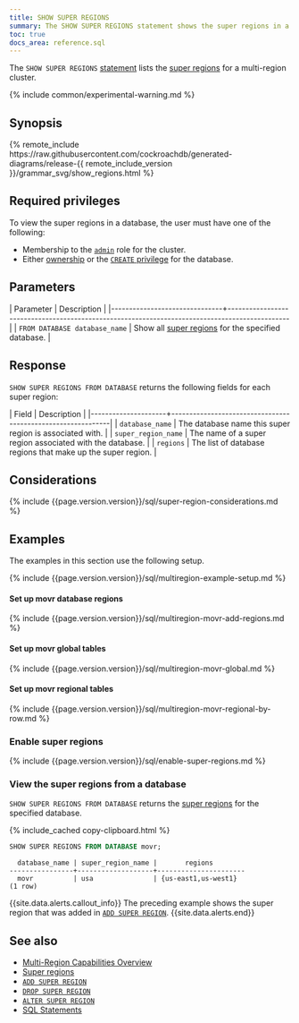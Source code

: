 ```yaml
---
title: SHOW SUPER REGIONS
summary: The SHOW SUPER REGIONS statement shows the super regions in a multi-region cluster.
toc: true
docs_area: reference.sql
---
```


 The `SHOW SUPER REGIONS` [statement](sql-statements.html) lists the [super regions](multiregion-overview.html#super-regions) for a multi-region cluster.

{% include common/experimental-warning.md %}

## Synopsis

<div>
{% remote_include https://raw.githubusercontent.com/cockroachdb/generated-diagrams/release-{{ remote_include_version }}/grammar_svg/show_regions.html %}
</div>

## Required privileges

To view the super regions in a database, the user must have one of the following:

- Membership to the [`admin`](security-reference/authorization.html#admin-role) role for the cluster.
- Either [ownership](security-reference/authorization.html#object-ownership) or the [`CREATE` privilege](security-reference/authorization.html#supported-privileges) for the database.

## Parameters

| Parameter                     | Description                                                                                   |
|-------------------------------+-----------------------------------------------------------------------------------------------|
| `FROM DATABASE database_name` | Show all [super regions](multiregion-overview.html#super-regions) for the specified database. |

## Response

`SHOW SUPER REGIONS FROM DATABASE` returns the following fields for each super region:

| Field               | Description                                                 |
|---------------------+-------------------------------------------------------------|
| `database_name`     | The database name this super region is associated with.     |
| `super_region_name` | The name of a super region associated with the database.    |
| `regions`           | The list of database regions that make up the super region. |

## Considerations

{% include {{page.version.version}}/sql/super-region-considerations.md %}

## Examples

The examples in this section use the following setup.

{% include {{page.version.version}}/sql/multiregion-example-setup.md %}

#### Set up movr database regions

{% include {{page.version.version}}/sql/multiregion-movr-add-regions.md %}

#### Set up movr global tables

{% include {{page.version.version}}/sql/multiregion-movr-global.md %}

#### Set up movr regional tables

{% include {{page.version.version}}/sql/multiregion-movr-regional-by-row.md %}

### Enable super regions

{% include {{page.version.version}}/sql/enable-super-regions.md %}

### View the super regions from a database

`SHOW SUPER REGIONS FROM DATABASE` returns the [super regions](multiregion-overview.html#super-regions) for the specified database.

{% include_cached copy-clipboard.html %}
~~~ sql
SHOW SUPER REGIONS FROM DATABASE movr;
~~~

~~~
  database_name | super_region_name |       regions
----------------+-------------------+----------------------
  movr          | usa               | {us-east1,us-west1}
(1 row)
~~~

{{site.data.alerts.callout_info}}
The preceding example shows the super region that was added in [`ADD SUPER REGION`](add-super-region.html#add-a-super-region-to-a-database).
{{site.data.alerts.end}}

## See also

- [Multi-Region Capabilities Overview](multiregion-overview.html)
- [Super regions](multiregion-overview.html#super-regions)
- [`ADD SUPER REGION`](add-super-region.html)
- [`DROP SUPER REGION`](drop-super-region.html)
- [`ALTER SUPER REGION`](alter-super-region.html)
- [SQL Statements](sql-statements.html)

